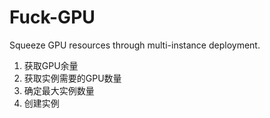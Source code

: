 # Fuck-GPU

Squeeze GPU resources through multi-instance deployment.


1. 获取GPU余量
2. 获取实例需要的GPU数量
3. 确定最大实例数量
4. 创建实例

